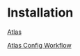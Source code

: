 # Installation
[Atlas](https://www.mongodb.com/cloud/atlas/register?v=1)

[Atlas Config Workflow](https://developer.mozilla.org/en-US/docs/Learn/Server-side/Express_Nodejs/mongoose)
